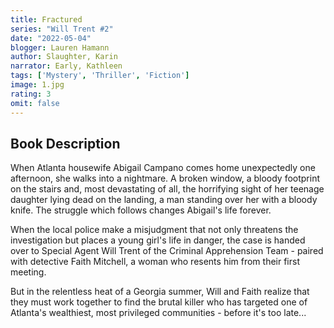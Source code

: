 ```yaml
---
title: Fractured
series: "Will Trent #2"
date: "2022-05-04"
blogger: Lauren Hamann
author: Slaughter, Karin
narrator: Early, Kathleen
tags: ['Mystery', 'Thriller', 'Fiction']
image: 1.jpg
rating: 3
omit: false
---
```



## Book Description

When Atlanta housewife Abigail Campano comes home unexpectedly one afternoon, she walks into a nightmare. A broken window, a bloody footprint on the stairs and, most devastating of all, the horrifying sight of her teenage daughter lying dead on the landing, a man standing over her with a bloody knife. The struggle which follows changes Abigail's life forever.

When the local police make a misjudgment that not only threatens the investigation but places a young girl's life in danger, the case is handed over to Special Agent Will Trent of the Criminal Apprehension Team - paired with detective Faith Mitchell, a woman who resents him from their first meeting.

But in the relentless heat of a Georgia summer, Will and Faith realize that they must work together to find the brutal killer who has targeted one of Atlanta's wealthiest, most privileged communities - before it's too late...